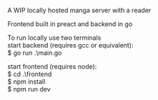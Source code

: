 A WIP locally hosted manga server with a reader

Frontend built in preact and backend in go 

To run locally use two terminals <br />
start backend (requires gcc or equivalent): <br />
$ go run .\main.go

start frontend (requires node): <br />
$ cd .\frontend\
$ npm install  
$ npm run dev

